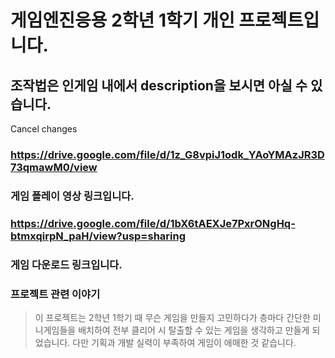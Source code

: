 # 게임엔진응용 2학년 1학기 개인 프로젝트입니다.
## 조작법은 인게임 내에서 description을 보시면 아실 수 있습니다.
Cancel changes
### https://drive.google.com/file/d/1z_G8vpiJ1odk_YAoYMAzJR3D73qmawM0/view
### 게임 플레이 영상 링크입니다.

### https://drive.google.com/file/d/1bX6tAEXJe7PxrONgHq-btmxqirpN_paH/view?usp=sharing
### 게임 다운로드 링크입니다.

### 프로젝트 관련 이야기
> 이 프로젝트는 2학년 1학기 때 무슨 게임을 만들지 고민하다가 층마다 간단한 미니게임들을 배치하여 전부 클리어 시 탈출할 수 있는 게임을 생각하고 만들게 되었습니다. 다만 기획과 개발 실력이 부족하여 게임이 애매한 것 같습니다.
